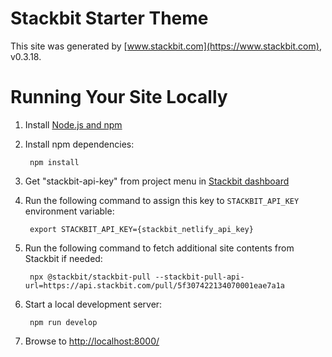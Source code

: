 # Stackbit Starter Theme

This site was generated by [www.stackbit.com](https://www.stackbit.com), v0.3.18.

# Running Your Site Locally

1. Install [Node.js and npm](https://nodejs.org/en/)

1. Install npm dependencies:

        npm install

1. Get "stackbit-api-key" from project menu in [Stackbit dashboard](https://app.stackbit.com/dashboard)

1. Run the following command to assign this key to `STACKBIT_API_KEY` environment variable:

        export STACKBIT_API_KEY={stackbit_netlify_api_key}

1. Run the following command to fetch additional site contents from Stackbit if needed:

        npx @stackbit/stackbit-pull --stackbit-pull-api-url=https://api.stackbit.com/pull/5f307422134070001eae7a1a

1. Start a local development server:

        npm run develop

1. Browse to [http://localhost:8000/](http://localhost:8000/)
